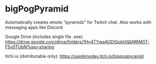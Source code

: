 # bigPogPyramid
Automatically creates emote "pyramids" for Twitch chat. Also works with messaging apps like Discord

Google Drive (includes single file .exe):
https://drive.google.com/drive/folders/1Hy4TYweAODtSokhIQkM6M0T-F5v0TUbN?usp=sharing

Itchi.io (distributable only):
https://sambinodev.itch.io/bigpogpyramid
